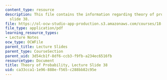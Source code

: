 ```yaml
---
content_type: resource
description: This file contains the information regarding theory of probability, lecture
  slide 38.
file: https://ol-ocw-studio-app-production.s3.amazonaws.com/courses/18-175-theory-of-probability-spring-2014/ca33cca11e96888ef565c288bb82c95e_MIT18_175S14_Lecture38.pdf
file_type: application/pdf
learning_resource_types:
- Lecture Notes
ocw_type: OCWFile
parent_title: Lecture Slides
parent_type: CourseSection
parent_uid: 3d54cb1f-8df6-ccb3-f9fb-a234ec6516fb
resourcetype: Document
title: Theory of Probability, Lecture Slide 38
uid: ca33cca1-1e96-888e-f565-c288bb82c95e
---
```

